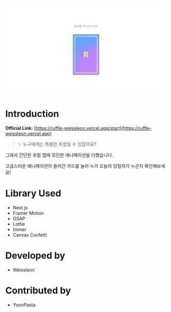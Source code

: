 ![pick page](public/preview_pick.jpg)

# Introduction

**Official Link:**
[https://ruffle-weissleon.vercel.app/start](https://ruffle-weissleon.vercel.app)

> ✨ 누구에게는 특별한 추첨일 수 있잖아요?


그래서 간단한 추첨 앱에 모던한 애니메이션을 더했습니다.

고급스러운 애니메이션이 들어간 카드를 눌러 누가 오늘의 당첨자가 누군지 확인해보세요!


# Library Used

- Next.js
- Framer Motion
- GSAP
- Lottie
- Immer
- Canvas Confetti

# Developed by

- Weissleon

# Contributed by

- YoonPasta
